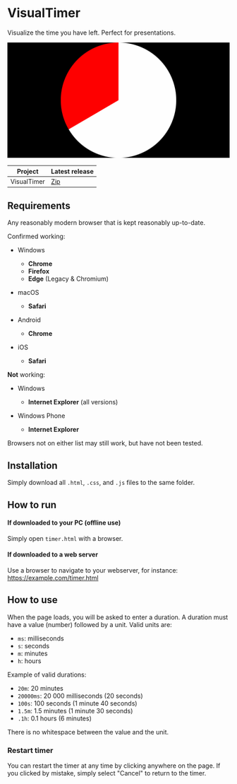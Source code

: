 # VisualTimer
Visualize the time you have left. Perfect for presentations.

![Screenshot][screen]

| Project       | Latest release |
| ------------- | -------------- |
| VisualTimer   | [Zip][release] |

## Requirements
Any reasonably modern browser that is kept reasonably up-to-date.

Confirmed working:

- Windows
  - **Chrome**
  - **Firefox**
  - **Edge** (Legacy & Chromium)

- macOS
  - **Safari**

- Android
  - **Chrome**

- iOS
  - **Safari**

**Not** working:
- Windows
  - **Internet Explorer** (all versions)

- Windows Phone
  - **Internet Explorer**

Browsers not on either list may still work, but have not been tested.

## Installation
Simply download all `.html`, `.css`, and `.js` files to the same folder.

## How to run
#### If downloaded to your PC (offline use)
Simply open `timer.html` with a browser.

#### If downloaded to a web server
Use a browser to navigate to your webserver, for instance: https://example.com/timer.html

## How to use
When the page loads, you will be asked to enter a duration. A duration must have a value (number) followed by a unit. Valid units are:

- `ms`: milliseconds
- `s`: seconds
- `m`: minutes
- `h`: hours

Example of valid durations:

- `20m`: 20 minutes
- `20000ms`: 20 000 milliseconds (20 seconds)
- `100s`: 100 seconds (1 minute 40 seconds)
- `1.5m`: 1.5 minutes (1 minute 30 seconds)
- `.1h`: 0.1 hours (6 minutes)

There is no whitespace between the value and the unit.

### Restart timer
You can restart the timer at any time by clicking anywhere on the page. If you clicked by mistake, simply select "Cancel" to return to the timer.


  [screen]: screenshot.png
  [release]: https://github.com/Nolonar/VisualTimer/releases/latest/download/VisualTimer.zip
